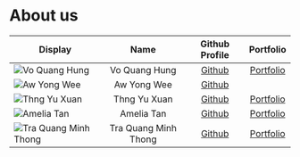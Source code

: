 # About us

Display | Name | Github Profile | Portfolio 
--------|:----:|:--------------:|:---------:
![Vo Quang Hung](https://via.placeholder.com/100.png?text=Photo) | Vo Quang Hung | [Github](https://github.com/hungvo0603) | [Portfolio](https://github.com/AY2021S1-CS2113T-W11-4/tp/blob/master/docs/team/hungvo0603.md)
![Aw Yong Wee](https://via.placeholder.com/100.png?text=Photo) | Aw Yong Wee | [Github](https://github.com/) |  
![Thng Yu Xuan](https://via.placeholder.com/100.png?text=Photo) | Thng Yu Xuan | [Github](https://github.com/thngyuxuan) | [Portfolio](team/thngyuxuan.md)
![Amelia Tan](https://via.placeholder.com/100.png?text=Photo) | Amelia Tan | [Github](https://github.com/AmeliaTYR) | [Portfolio](https://github.com/AY2021S1-CS2113T-W11-4/tp/blob/master/docs/team/ameliatyr.md)
![Tra Quang Minh Thong](https://via.placeholder.com/100.png?text=Photo) | Tra Quang Minh Thong | [Github](https://github.com/Promethees) | [Portfolio](https://github.com/AY2021S1-CS2113T-W11-4/tp/blob/master/docs/team/promethees.md)
